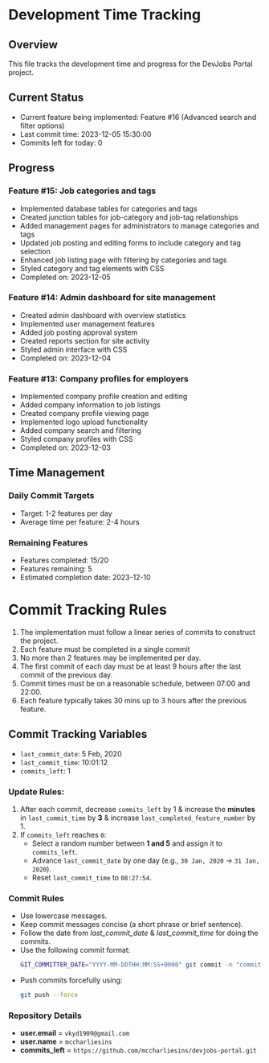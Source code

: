 # Development Time Tracking

## Overview

This file tracks the development time and progress for the DevJobs Portal project.

## Current Status

- Current feature being implemented: Feature #16 (Advanced search and filter options)
- Last commit time: 2023-12-05 15:30:00
- Commits left for today: 0

## Progress

### Feature #15: Job categories and tags

- Implemented database tables for categories and tags
- Created junction tables for job-category and job-tag relationships
- Added management pages for administrators to manage categories and tags
- Updated job posting and editing forms to include category and tag selection
- Enhanced job listing page with filtering by categories and tags
- Styled category and tag elements with CSS
- Completed on: 2023-12-05

### Feature #14: Admin dashboard for site management

- Created admin dashboard with overview statistics
- Implemented user management features
- Added job posting approval system
- Created reports section for site activity
- Styled admin interface with CSS
- Completed on: 2023-12-04

### Feature #13: Company profiles for employers

- Implemented company profile creation and editing
- Added company information to job listings
- Created company profile viewing page
- Implemented logo upload functionality
- Added company search and filtering
- Styled company profiles with CSS
- Completed on: 2023-12-03

## Time Management

### Daily Commit Targets

- Target: 1-2 features per day
- Average time per feature: 2-4 hours

### Remaining Features

- Features completed: 15/20
- Features remaining: 5
- Estimated completion date: 2023-12-10

# Commit Tracking Rules

1. The implementation must follow a linear series of commits to construct the project.
2. Each feature must be completed in a single commit
3. No more than 2 features may be implemented per day.
4. The first commit of each day must be at least 9 hours after the last commit of the previous day.
5. Commit times must be on a reasonable schedule, between 07:00 and 22:00.
6. Each feature typically takes 30 mins up to 3 hours after the previous feature.

## Commit Tracking Variables

- `last_commit_date`: 5 Feb, 2020
- `last_commit_time`: 10:01:12
- `commits_left`: 1

### Update Rules:

1. After each commit, decrease `commits_left` by 1 & increase the **minutes** in `last_commit_time` by **3** & increase `last_completed_feature_number` by 1.
2. If `commits_left` reaches `0`:
   - Select a random number between **1 and 5** and assign it to `commits_left`.
   - Advance `last_commit_date` by one day (e.g., `30 Jan, 2020` → `31 Jan, 2020`).
   - Reset `last_commit_time` to `08:27:54`.

### **Commit Rules**

- Use lowercase messages.
- Keep commit messages concise (a short phrase or brief sentence).
- Follow the date from _last_commit_date_ & _last_commit_time_ for doing the commits.
- Use the following commit format:
  ```bash
  GIT_COMMITTER_DATE="YYYY-MM-DDTHH:MM:SS+0000" git commit -m "commit message here" --date="YYYY-MM-DDTHH:MM:SS+0000"
  ```
- Push commits forcefully using:
  ```bash
  git push --force
  ```

### **Repository Details**

- **user.email** = `vkyd1909@gmail.com`
- **user.name** = `mccharliesins`
- **commits_left** = `https://github.com/mccharliesins/devjobs-portal.git`
